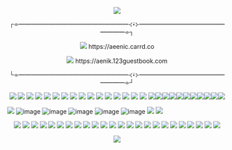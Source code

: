 <p align="center">
<img src="https://64.media.tumblr.com/05430d732ce5f2d785a0486a045d6de1/8d9c8026d5c4d00d-dd/s2048x3072/7eb30de9b907f2bbe6920b811d7c23b500608c2f.pnj">

<p align="center">
┌⌯━━━━━━━━━━━━━━━━━━⊰⍣⊱━━━━━━━━━━━━━━━━━━⌯┐
<p align="center">
<img src="https://pixelsafari.neocities.org/favicon/animals/bird/bat6.gif"> https://aeenic.carrd.co
  <p align="center">
 <img src="https://pixelsafari.neocities.org/favicon/animals/bird/bat6.gif"> https://aenik.123guestbook.com
     <p align="center">
└⌯━━━━━━━━━━━━━━━━━━⊰⍣⊱━━━━━━━━━━━━━━━━━━⌯┘

<p align="center">
 <img src="https://pixelsafari.neocities.org/favicon/object/toy/toy12.gif"> <img src="https://pixelsafari.neocities.org/favicon/object/toy/toy12.gif"> <img src="https://pixelsafari.neocities.org/favicon/object/toy/toy12.gif"> <img src="https://pixelsafari.neocities.org/favicon/object/toy/toy12.gif"> <img src="https://pixelsafari.neocities.org/favicon/object/toy/toy12.gif"> <img src="https://pixelsafari.neocities.org/favicon/object/toy/toy12.gif"> <img src="https://pixelsafari.neocities.org/favicon/object/toy/toy12.gif"> <img src="https://pixelsafari.neocities.org/favicon/object/toy/toy12.gif"> <img src="https://pixelsafari.neocities.org/favicon/object/toy/toy12.gif"> <img src="https://pixelsafari.neocities.org/favicon/object/toy/toy12.gif"> <img src="https://pixelsafari.neocities.org/favicon/object/toy/toy12.gif"> <img src="https://pixelsafari.neocities.org/favicon/object/toy/toy12.gif"> <img src="https://pixelsafari.neocities.org/favicon/object/toy/toy12.gif"> <img src="https://pixelsafari.neocities.org/favicon/object/toy/toy12.gif"> <img src="https://pixelsafari.neocities.org/favicon/object/toy/toy12.gif"> <img src="https://pixelsafari.neocities.org/favicon/object/toy/toy12.gif"> <img src="https://pixelsafari.neocities.org/favicon/object/toy/toy12.gif"><img src="https://pixelsafari.neocities.org/favicon/object/toy/toy12.gif"><img src="https://pixelsafari.neocities.org/favicon/object/toy/toy12.gif"><img src="https://pixelsafari.neocities.org/favicon/object/toy/toy12.gif"><img src="https://pixelsafari.neocities.org/favicon/object/toy/toy12.gif"><img src="https://pixelsafari.neocities.org/favicon/object/toy/toy12.gif"><img src="https://pixelsafari.neocities.org/favicon/object/toy/toy12.gif"><img src="https://pixelsafari.neocities.org/favicon/object/toy/toy12.gif"><img src="https://pixelsafari.neocities.org/favicon/object/toy/toy12.gif"><img src="https://pixelsafari.neocities.org/favicon/object/toy/toy12.gif"><img src="https://pixelsafari.neocities.org/favicon/object/toy/toy12.gif">





    
<img src="https://pixelsafari.neocities.org/stamps/more/dog.gif"> ![image](https://github.com/Phylsis/Phylsis/assets/160338748/16b967af-c512-4c87-821c-65a10e5dca9a)
![image](https://github.com/Phylsis/Phylsis/assets/160338748/22cc0e4f-d115-4e21-b5e9-48177c86b202) ![image](https://github.com/Phylsis/Phylsis/assets/160338748/5063e958-19fd-400c-9f6c-5e92fbf84374)
![image](https://github.com/Phylsis/Phylsis/assets/160338748/2b38a441-68a0-41d5-b7e6-2f038cb4102c) ![image](https://github.com/Phylsis/Phylsis/assets/160338748/b1e2381b-93d6-4a13-94b3-4655304a979d)
<img src="https://gifcity.carrd.co/assets/images/gallery61/b683d51c.gif?v=26dffab5"> <img src="https://gifcity.carrd.co/assets/images/gallery53/eb8d93bd.gif?v=26dffab5">




<p align="center">
<img src="https://gifcity.carrd.co/assets/images/gallery93/171c273c.gif?v=26dffab5"> 
<img src="https://gifcity.carrd.co/assets/images/gallery93/986693eb.png?v=26dffab5"> 
<img src="https://gifcity.carrd.co/assets/images/gallery171/c2853efd.gif?v=26dffab5"> 
<img src="https://gifcity.carrd.co/assets/images/gallery18/16cb0ff8.png?v=26dffab5"> 
<img src="https://gifcity.carrd.co/assets/images/gallery18/e87e8a26.gif?v=26dffab5">
<img src="https://gifcity.carrd.co/assets/images/gallery171/4f6012a2.gif?v=26dffab5"> 
<img src="https://gifcity.carrd.co/assets/images/gallery14/77e19876.gif?v=26dffab5"> 
<img src="https://gifcity.carrd.co/assets/images/gallery17/77216d48.gif?v=26dffab5"> 
<img src="https://gifcity.carrd.co/assets/images/gallery18/8a101d2a.gif?v=26dffab5">
<img src="https://gifcity.carrd.co/assets/images/gallery187/c19700c4.gif?v=26dffab5">
<img src="https://gifcity.carrd.co/assets/images/gallery23/a8f5239b.gif?v=26dffab5">
<img src="https://gifcity.carrd.co/assets/images/gallery172/5c5977ac.gif?v=26dffab5">
<img src="https://gifcity.carrd.co/assets/images/gallery23/61864536.gif?v=26dffab5">
<img src="https://gifcity.carrd.co/assets/images/gallery25/57cfc9d0.png?v=26dffab5">
<img src="https://pixelsafari.neocities.org/blinkies/gothgirl.gif">
<img src="https://pixelsafari.neocities.org/blinkies/media/mcr2.gif">
<img src="https://pixelsafari.neocities.org/blinkies/vampirwonthurtyou.gif">
<img src="https://pixelsafari.neocities.org/blinkies/media/imemyself.gif">
<img src="https://pixelsafari.neocities.org/blinkies/media/oingoboingo.gif">
<img src="https://pixelsafari.neocities.org/blinkies/animal/catmeow.gif">
<img src="https://pixelsafari.neocities.org/blinkies/animal/batmoon.gif">
<img src="https://media.discordapp.net/attachments/872217789589504031/1189359048005521418/tumblr_a7ef2ed1bf59691154dd3447022df685_d519ca71_250.gif?ex=65de796e&is=65cc046e&hm=268002d26eacf511d417b565dd2288b046c4fa59481077e0450ff1cafb6171ca&=&width=182&height=30">
<img src="https://i7.glitter-graphics.org/pub/380/380957zusac570k8.gif">
<img src="https://pixelsafari.neocities.org/blinkies/no.gif">

    
<p align="center">
<img src="https://64.media.tumblr.com/05430d732ce5f2d785a0486a045d6de1/8d9c8026d5c4d00d-dd/s2048x3072/7eb30de9b907f2bbe6920b811d7c23b500608c2f.pnj">
<p align="center">


